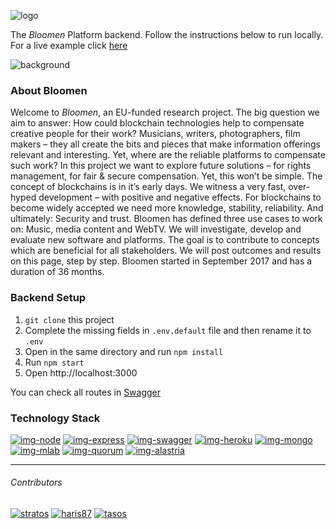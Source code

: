 ![logo]

The _Bloomen_ Platform backend. Follow the instructions below to run locally. For a live example click [here][bloomenbackend]

![background]

### About Bloomen

Welcome to _Bloomen_, an EU-funded research project. The big question we aim to answer: How could blockchain technologies help to compensate creative people for their work?
Musicians, writers, photographers, film makers – they all create the bits and pieces that make information offerings relevant and interesting. Yet, where are the reliable platforms to compensate such work? In this project we want to explore future solutions – for rights management, for fair & secure compensation.
Yet, this won’t be simple. The concept of blockchains is in it’s early days. We witness a very fast, over-hyped development – with positive and negative effects. For blockchains to become widely accepted we need more knowledge, stability, reliability. And ultimately: Security and trust.
Bloomen has defined three use cases to work on: Music, media content and WebTV. We will investigate, develop and evaluate new software and platforms. The goal is to contribute to concepts which are beneficial for all stakeholders. We will post outcomes and results on this page, step by step.
Bloomen started in September 2017 and has a duration of 36 months.

### Backend Setup

1. `git clone` this project
2. Complete the missing fields in `.env.default` file and then rename it to `.env`
3. Open in the same directory and run `npm install`
4. Run `npm start`
5. Open http://localhost:3000

You can check all routes in [Swagger][swagger]

### Technology Stack

[![img-node]][link-node]
[![img-express]][link-express]
[![img-swagger]][link-swagger]
[![img-heroku]][link-heroku]
[![img-mongo]][link-mongo]
[![img-mlab]][link-mlab]
[![img-quorum]][link-quorum]
[![img-alastria]][link-alastria]

---

###### Contributors

[![stratos]][stratosprofile]
[![haris87]][harisprofile]
[![tasos]][tasosprofile]

[harisprofile]: https://github.com/Haris87
[tasosprofile]: https://github.com/SirukakSosta
[stratosprofile]: https://github.com/stzoannos
[logo]: https://i.imgur.com/nZCcrF6.png
[background]: https://i.imgur.com/02BR0DF.jpg
[slide1]: http://bloomen.io/wp-content/uploads/2015/07/angel-jimenez-168185-1500x630.jpg
[slide2]: http://bloomen.io/wp-content/uploads/2015/07/joe-roberts-255306-1500x630.jpg
[slide3]: http://bloomen.io/wp-content/uploads/2015/07/thomas-william-250918-1500x630.jpg
[stratos]: https://i.imgur.com/BbNrOHU.png
[haris87]: https://i.imgur.com/Hr3XSzo.png
[tasos]: https://i.imgur.com/IoHzuz2.png
[swagger]: https://bloomen.herokuapp.com/api-docs
[bloomenbackend]: https://bloomen.herokuapp.com/
[img-heroku]: https://i.imgur.com/THV30y6.png
[img-swagger]: https://i.imgur.com/k7wF6XE.png
[img-quorum]: https://i.imgur.com/6ysPWhm.png
[img-alastria]: https://i.imgur.com/IR1QeVZ.png
[img-node]: https://i.imgur.com/nAXYKRM.png
[img-express]: https://i.imgur.com/J3lcSrc.png
[img-mlab]: https://i.imgur.com/Cup687R.jpg
[img-mongo]: https://i.imgur.com/79odnSr.jpg
[link-heroku]: https://www.heroku.com/
[link-swagger]: https://swagger.io/
[link-quorum]: https://www.jpmorgan.com/global/Quorum
[link-alastria]: https://alastria.io/
[link-node]: https://nodejs.org/
[link-express]: https://expressjs.com/
[link-mlab]: https://mlab.com/
[link-mongo]: https://www.mongodb.com/
